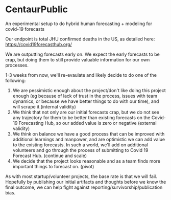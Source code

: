 # CentaurPublic
An experimental setup to do hybrid human forecasting + modeling for covid-19 forecasts

Our endpoint is total JHU confirmed deaths in the US, as detailed here: https://covid19forecasthub.org/

We are outputting forecasts early on. We expect the early forecasts to be crap, but doing them to still provide valuable information for our own processes. 

1-3 weeks from now, we'll re-evaulate and likely decide to do one of the following:

1) We are pessimistic enough about the project/don't like doing this project enough (eg because of lack of trust in the process, issues with team dynamics, or because we have better things to do with our time), and will scrape it.(internal validity)
2) We think that not only are our initial forecasts crap, but we do not see any trajectory for them to be better than existing forecasts on the Covid-19 Forecasting Hub, so our added value is zero or negative (external validity)
3) We think on balance we have a good process that can be improved with additional learnings and manpower, and are optimistic we can add value to the existing forecasts. In such a world, we'll add on additional volunteers and go through the process of submitting to Covid 19 Forecast Hub. (continue and scale)
4) We decide that the project looks reasonable and as a team finds more important things to forecast on. (pivot)

As with most startup/volunteer projects, the base rate is that we will fail. Hopefully by publishing our initial artifacts and thoughts before we know the final outcome, we can help fight against reporting/survivorship/publication bias.
